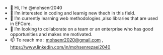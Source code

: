 - 👋 Hi, I’m @mohsenr2040
- 👀 I’m interested in coding and learnig new thech in this field.
- 🌱 I’m currently learning web methodologies ,also libraries that are used in EFCore. 
- 💞️ I’m looking to collaborate on a team or an enterprise who has good opportunities and makes me motivated. 
- 📫 To reach me : mohsenr2020@gmail.com , https://www.linkedin.com/in/mohsenrezaei2040

<!---
mohsenr2040/mohsenr2040 is a ✨ special ✨ repository because its `README.md` (this file) appears on your GitHub profile.
You can click the Preview link to take a look at your changes.
--->
